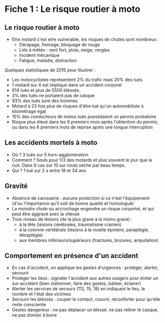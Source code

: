 # Fiche 1 : Le risque routier à moto

## Le risque routier à moto

-  Etre motard c'est etre vulnerable, les risques de chutes sont nombreux :
    * Dérapage, freinage, bloquage de rouge
    * Liés à météo : vent fort, pluie, neige, verglas
    * Incident mécanique
    * Fatigue, maladie, distraction

Quelques statistiques de 2015 pour illustrer :
- Les motocyclistes représentent 2% du trafic mais 20% des tués
- 1 motard sur 4 est impliqué dans un accident corporel
- 614 tués et plus de 5500 bléssés
- 3% des tués ne portaient pas de casque
- 93% des tués sont des hommes
- Motard à 23 fois plus de risques d'être tué qu'un automobiliste à kilométrage égal
- 15% des conducteurs de motos tués possédaient un permis probatoire
- Risque plus élevé dans les 6 premiers mois après l'obtention du permis, ou dans les 6 premiers mois de reprise après une longue interruption


## Les accidents mortels à moto

- Où ? 3 tués sur 5 hors-agglomération
- Comment ? Seuls pour 1/3 des motards et plus souvent le jour que la nuit. Dans 9 cas sur 10 sur route sèche par beau temps.
- Qui ? 1 tué sur 2 a entre 18 et 34 ans

## Gravité

- Absence de carosserie : aucune protection si ce n'est l'équipement (d'ou l'importance qu'il soit de bonne qualité et homologué)
- La moindre chute ou accrochage engendre un risque corportel, et qui peut être aggravé avec la vitesse
- Trois niveau de lésions (de la plus grave à la moins grave) :
    - à la tête (lésions cérébrales, traumatisme cranien)
    - à la colonne vertébrale (lésions à la moelle épinière, paraplégie, tétraplégie)
    - aux membres inférieurs/supérieurs (fractures, brulures, amputation)


## Comportement en présence d'un accident

- En cas d'accident, on applique les gestes d'urgences : protéger, alerter, secourir
- Protéger les lieux : signaler l'accident aux autres usagers pour éviter un sur-accident (bien stationner, faire des gestes, baliser, éclairer)
- Alerter les services de secours (112, 15, 18) en indiquant le lieu, le nombre et l'état des victimes
- Secourir les bléssés : couper le contact, couvrir, réconforter pour qu'elle reste consciente
- Gestes dangereux : ne pas déplacer un blessé, ne pas retirer le casque, ne pas donner à boire